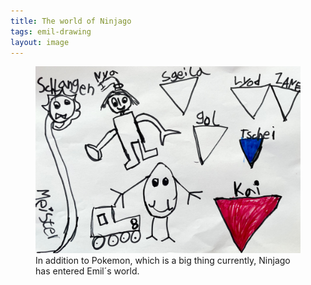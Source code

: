 ```yaml
---
title: The world of Ninjago
tags: emil-drawing
layout: image
---
```

<figure>
<img src="/img/emil-drawing/IMG_3882.jpg" alt="A mostly black and white sketch sign and names of Ninjago figures, like Nya and Gol.">
<figcaption>In addition to Pokemon, which is a big thing currently, Ninjago has entered Emil´s world.</figcaption>
</figure>
